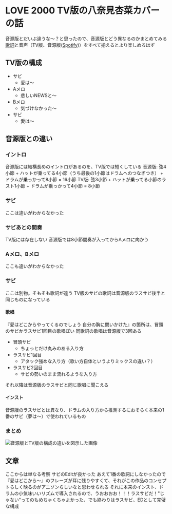 # LOVE 2000 TV版の八奈見杏菜カバーの話

音源版とだいぶ違うな～？と思ったので、音源版とどう異なるのかまとめてみる
[歌詞](https://www.uta-net.com/song/12436/)と音声（TV版、音源版([Spotify](https://open.spotify.com/intl-ja/track/0ZInSOmHXwZqGfzBsS6ZIn?si=89f776aac7064c05))）をすべて揃えるとより楽しめるはず

## TV版の構成
- サビ
  - 愛は～  
- Aメロ
  - 悲しいNEWSと～
- Bメロ
  - 気づけなかった～
- サビ
  - 愛は～


## 音源版との違い
### イントロ
音源版には結構長めのイントロがあるのを、TV版では短くしている
音源版: 弦4小節 + ハットが乗ってる4小節（うち最後の1小節はドラムへのつなぎつき） + ドラムが乗っかって8小節 = 16小節
TV版: 弦3小節 + ハットが乗ってる小節のラスト1小節 + ドラムが乗っかって4小節 = 8小節

### サビ
ここは違いがわからなかった

### サビあとの間奏
TV版には存在しない
音源版では8小節間奏が入ってからAメロに向かう

### Aメロ、Bメロ
ここも違いがわからなかった

### サビ
ここは別物。そもそも歌詞が違う
TV版のサビの歌詞は音源版のラスサビ後半と同じものになっている

#### 歌唱
『愛はどこからやってくるのでしょう 自分の胸に問いかけた』の箇所は、冒頭のサビかラスサビ1回目の歌唱ぽい
同歌詞の歌唱は音源版で3回ある
- 冒頭サビ
  - ちょっとだけ丸みのある入り方
- ラスサビ1回目
  - アタック強めな入り方（歌い方自体というよりミックスの違い？）
- ラスサビ2回目
  - サビの勢いのまま流れるような入り方


それ以降は音源版のラスサビと同じ歌唱に聞こえる

#### インスト
音源版のラスサビとは異なり、ドラムの入り方から推測するにおそらく本来の1番のサビ（夢は～）で使われているもの

### まとめ

![音源版とTV版の構成の違いを図示した画像](https://i.gyazo.com/8f35de0a57a59508260b69414a7c2655.png)

## 文章
ここからは単なる考察
サビのEditが良かった
あえて1番の歌詞にしなかったので『愛はどこから～』のフレーズが耳に残りやすくて、それがこの作品のコンセプトらしく映るのがアニソンらしいなと思わせられる
それに本来のインスト、ドラムの小気味いいリズムで導入されるので、うおおおお！！！ラスサビだ！"じゃない"ってのもめちゃくちゃよかった、でも終わりはラスサビ、EDとして完璧な構成